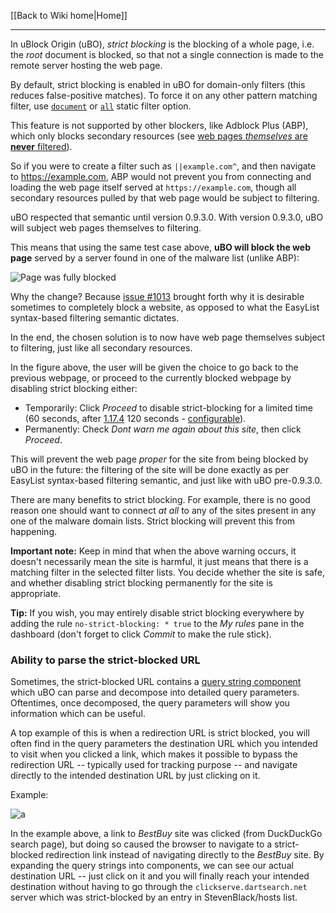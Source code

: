 [[Back to Wiki home|Home]]

***
In uBlock Origin (uBO), _strict blocking_ is the blocking of a whole page, i.e. the _root_ document is blocked, so that not a single connection is made to the remote server hosting the web page.

By default, strict blocking is enabled in uBO for domain-only filters (this reduces false-positive matches). To force it on any other pattern matching filter, use [`document`](./Static-filter-syntax#document) or [`all`](./Static-filter-syntax#all) static filter option.

This feature is not supported by other blockers, like Adblock Plus (ABP), which only blocks secondary resources (see [web pages _themselves_ are **never** filtered](https://forum.adblockplus.org/viewtopic.php?t=18774#p85439)).

So if you were to create a filter such as `||example.com^`, and then navigate to <https://example.com>, ABP would not prevent you from connecting and loading the web page itself served at `https://example.com`, though all secondary resources pulled by that web page would be subject to filtering.

uBO respected that semantic until version 0.9.3.0. With version 0.9.3.0, uBO will subject web pages themselves to filtering.

This means that using the same test case above, **uBO will block the web page** served by a server found in one of the malware list (unlike ABP):

![Page was fully blocked](https://user-images.githubusercontent.com/585534/189539077-9e2c8e46-7de0-42c0-9e1d-34b9a31a39a5.png)

Why the change? Because [issue #1013](https://github.com/chrisaljoudi/uBlock/issues/1013) brought forth why it is desirable sometimes to completely block a website, as opposed to what the EasyList syntax-based filtering semantic dictates.

In the end, the chosen solution is to now have web page themselves subject to filtering, just like all secondary resources.

In the figure above, the user will be given the choice to go back to the previous webpage, or proceed to the currently blocked webpage by disabling strict blocking either:

- Temporarily: Click _Proceed_ to disable strict-blocking for a limited time (60 seconds, after [1.17.4](https://github.com/gorhill/uBlock/releases/tag/1.17.4) 120 seconds - [configurable](./Advanced-settings#strictblockingbypassduration)).
- Permanently: Check _Dont warn me again about this site_, then click _Proceed_.

This will prevent the web page _proper_ for the site from being blocked by uBO in the future: the filtering of the site will be done exactly as per EasyList syntax-based filtering semantic, and just like with uBO pre-0.9.3.0.

There are many benefits to strict blocking. For example, there is no good reason one should want to connect _at all_ to any of the sites present in any one of the malware domain lists. Strict blocking will prevent this from happening.

**Important note:** Keep in mind that when the above warning occurs, it doesn't necessarily mean the site is harmful, it just means that there is a matching filter in the selected filter lists. You decide whether the site is safe, and whether disabling strict blocking permanently for the site is appropriate.

**Tip:** If you wish, you may entirely disable strict blocking everywhere by adding the rule `no-strict-blocking: * true` to the _My rules_ pane in the dashboard (don't forget to click _Commit_ to make the rule stick).

### Ability to parse the strict-blocked URL

Sometimes, the strict-blocked URL contains a [query string component](https://en.wikipedia.org/wiki/Query_string) which uBO can parse and decompose into detailed query parameters. Oftentimes, once decomposed, the query parameters will show you information which can be useful.

A top example of this is when a redirection URL is strict blocked, you will often find in the query parameters the destination URL which you intended to visit when you clicked a link, which makes it possible to bypass the redirection URL -- typically used for tracking purpose -- and navigate directly to the intended destination URL by just clicking on it.

Example:

![a](https://user-images.githubusercontent.com/585534/189539478-5b9d454b-67aa-4e85-9a2f-e8eb3f0accc7.png)

In the example above, a link to _BestBuy_ site was clicked (from DuckDuckGo search page), but doing so caused the browser to navigate to a strict-blocked redirection link instead of navigating directly to the _BestBuy_ site. By expanding the query strings into components, we can see our actual destination URL -- just click on it and you will finally reach your intended destination without having to go through the `clickserve.dartsearch.net` server which was strict-blocked by an entry in StevenBlack/hosts list.

